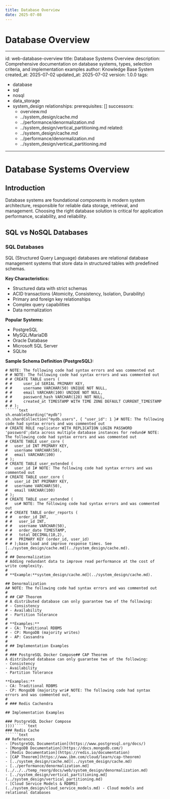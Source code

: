 ```yaml
---
title: Database Overview
date: 2025-07-08
---
```


# Database Overview

---
id: web-database-overview
title: Database Systems Overview
description: Comprehensive documentation on database systems, types, selection criteria,
  and implementation examples
author: Knowledge Base System
created_at: 2025-07-02
updated_at: 2025-07-02
version: 1.0.0
tags:
- database
- sql
- nosql
- data_storage
- system_design
relationships:
  prerequisites: []
  successors:
  - overview.md
  - ../system_design/cache.md
  - ../performance/denormalization.md
  - ../system_design/vertical_partitioning.md
  related:
  - ../system_design/cache.md
  - ../performance/denormalization.md
  - ../system_design/vertical_partitioning.md
---

# Database Systems Overview

## Introduction

Database systems are foundational components in modern system architecture, responsible for reliable data storage, retrieval, and management. Choosing the right database solution is critical for application performance, scalability, and reliability.

## SQL vs NoSQL Databases

### SQL Databases
SQL (Structured Query Language) databases are relational database management systems that store data in structured tables with predefined schemas.

**Key Characteristics:**
- Structured data with strict schemas
- ACID transactions (Atomicity, Consistency, Isolation, Durability)
- Primary and foreign key relationships
- Complex query capabilities
- Data normalization

**Popular Systems:**
- PostgreSQL
- MySQL/MariaDB
- Oracle Database
- Microsoft SQL Server
- SQLite

**Sample Schema Definition (PostgreSQL):**
```text
# NOTE: The following code had syntax errors and was commented out
# # NOTE: The following code had syntax errors and was commented out
# # CREATE TABLE users (
# #     user_id SERIAL PRIMARY KEY,
# #     username VARCHAR(50) UNIQUE NOT NULL,
# #     email VARCHAR(100) UNIQUE NOT NULL,
# #     password_hash VARCHAR(128) NOT NULL,
# #     created_at TIMESTAMP WITH TIME ZONE DEFAULT CURRENT_TIMESTAMP
# # );
``````text
sh.enableSharding("mydb")
sh.shardCollection("mydb.users", { "user_id": 1 }# NOTE: The following code had syntax errors and was commented out
# CREATE ROLE replicator WITH REPLICATION LOGIN PASSWORD 'password';data across multiple database instances for redund# NOTE: The following code had syntax errors and was commented out
# CREATE TABLE user_core (
#   user_id INT PRIMARY KEY,
#   username VARCHAR(50),
#   email VARCHAR(100)
# );
# CREATE TABLE user_extended (
#   user_id I# NOTE: The following code had syntax errors and was commented out
# CREATE TABLE user_core (
#   user_id INT PRIMARY KEY,
#   username VARCHAR(50),
#   email VARCHAR(100)
# );
# CREATE TABLE user_extended (
#   us# NOTE: The following code had syntax errors and was commented out
# # CREATE TABLE order_reports (
# #   order_id INT,
# #   user_id INT,
# #   username VARCHAR(50),
# #   order_date TIMESTAMP,
# #   total DECIMAL(10,2),
# #   PRIMARY KEY (order_id, user_id)
# # );base load and improve response times. See [../system_design/cache.md](../system_design/cache.md).
# 
# ## Denormalization
# Adding redundant data to improve read performance at the cost of write complexity.
# 
# **Example:**system_design/cache.md](../system_design/cache.md).

## Denormalization
A# NOTE: The following code had syntax errors and was commented out
# 
# ## CAP Theorem
# A distributed database can only guarantee two of the following:
# - Consistency
# - Availability
# - Partition Tolerance
# 
# **Examples:**
# - CA: Traditional RDBMS
# - CP: MongoDB (majority writes)
# - AP: Cassandra
# 
# ## Implementation Examples
# 
# ### PostgreSQL Docker Compose## CAP Theorem
A distributed database can only guarantee two of the following:
- Consistency
- Availability
- Partition Tolerance

**Examples:**
- CA: Traditional RDBMS
- CP: MongoDB (majority wri# NOTE: The following code had syntax errors and was commented out,
# 
# ### Redis Cachendra

## Implementation Examples

### PostgreSQL Docker Compose
))))``````text
### Redis Cache
``````text
## References
- [PostgreSQL Documentation](https://www.postgresql.org/docs/)
- [MongoDB Documentation](https://docs.mongodb.com/)
- [Redis Documentation](https://redis.io/documentation)
- [CAP Theorem](https://www.ibm.com/cloud/learn/cap-theorem)
- [../system_design/cache.md](../system_design/cache.md)
- [../performance/denormalization.md](../../../temp_reorg/docs/web/system_design/denormalization.md)
- [../system_design/vertical_partitioning.md](../system_design/vertical_partitioning.md)
- [Cloud Service Models & RDBMS](../system_design/cloud_service_models.md) - Cloud models and relational databases